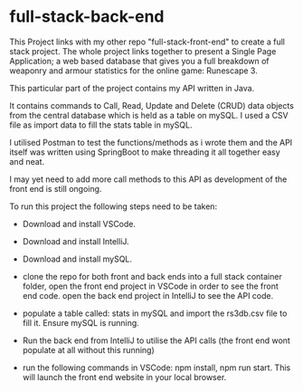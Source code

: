 # full-stack-back-end

This Project links with my other repo "full-stack-front-end" to create a full stack project.
The whole project links together to present a Single Page Application; a web based database that gives you a full breakdown of weaponry and armour statistics 
for the online game: Runescape 3.

This particular part of the project contains my API written in Java.

It contains commands to Call, Read, Update and Delete (CRUD) data objects from the central database which is held as a table on mySQL.
I used a CSV file as import data to fill the stats table in mySQL.

I utilised Postman to test the functions/methods as i wrote them and the API itself was written using SpringBoot to make threading it all together easy and neat.

I may yet need to add more call methods to this API as development of the front end is still ongoing.

To run this project the following steps need to be taken:

 - Download and install VSCode.
 - Download and install IntelliJ.
 - Download and install mySQL.

 - clone the repo for both front and back ends into a full stack container folder, open the front end project in VSCode in order to see the front end code. open the        back end project in IntelliJ to see the API code.
 - populate a table called: stats in mySQL and import the rs3db.csv file to fill it. Ensure mySQL is running.
 - Run the back end from IntelliJ to utilise the API calls (the front end wont populate at all without this running)
 - run the following commands in VSCode: npm install, npm run start. This will launch the front end website in your local browser.
